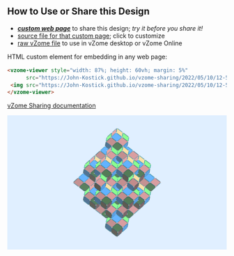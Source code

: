 
## How to Use or Share this Design

 - [***custom web page***][post] to share this design; *try it before you share it!*
 - [source file for that custom page][source]; click to customize
 - [raw vZome file][raw] to use in vZome desktop or vZome Online
 
 HTML custom element for embedding in any web page:
 ```html
<vzome-viewer style="width: 87%; height: 60vh; margin: 5%"
       src="https://John-Kostick.github.io/vzome-sharing/2022/05/10/12-54-32-Polar-Triacon-type-2-array/Polar-Triacon-type-2-array.vZome" >
  <img src="https://John-Kostick.github.io/vzome-sharing/2022/05/10/12-54-32-Polar-Triacon-type-2-array/Polar-Triacon-type-2-array.png" />
</vzome-viewer>
 ```

[vZome Sharing documentation](https://vzome.github.io/vzome/sharing.html#how-it-works)

![Image](<Polar-Triacon-type-2-array.png>)


[post]: <https://John-Kostick.github.io/vzome-sharing/2022/05/10/Polar-Triacon-type-2-array-12-54-32.html>
[source]: <https://github.com/John-Kostick/vzome-sharing/edit/main/_posts/2022-05-10-Polar-Triacon-type-2-array-12-54-32.md>
[raw]: <https://raw.githubusercontent.com/John-Kostick/vzome-sharing/main/2022/05/10/12-54-32-Polar-Triacon-type-2-array/Polar-Triacon-type-2-array.vZome>